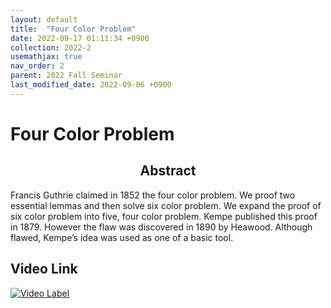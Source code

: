 ```yaml
---
layout: default
title:  "Four Color Problem"
date: 2022-09-17 01:11:34 +0900
collection: 2022-2
usemathjax: true
nav_order: 2
parent: 2022 Fall Seminar
last_modified_date: 2022-09-06 +0900
---
```

# Four Color Problem
## <center> Abstract </center>
Francis Guthrie claimed in 1852 the four color problem. We
proof two essential lemmas and then solve six color problem. We expand
the proof of six color problem into five, four color problem. Kempe
published this proof in 1879. However the flaw was discovered in 1890
by Heawood. Although flawed, Kempe’s idea was used as one of a basic
tool.
## Video Link

[![Video Label](https://img.youtube.com/vi/2NXpmOwynkM/hqdefault.jpg)](https://www.youtube.com/watch?v=2NXpmOwynkM)

<!-- ## PDF Download -->

<object data="../2022-2_download/four_color.pdf" width="750" height="1075" type='application/pdf'></object>